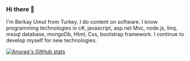 ### Hi there 👋
I'm Berkay Umut from Turkey. I do content on software. I know programming technologies in c#, javascript, asp.net Mvc, node.js, linq, mssql database, mongoDb, Html, Css, bootstrap framework. I continue to develop myself for new technologies. 

[![Anurag's GitHub stats](https://github-readme-stats.vercel.app/api?username=berkayumut)](https://github.com/anuraghazra/github-readme-stats)
